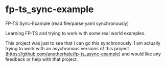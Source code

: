 # fp-ts_sync-example
FP-TS Sync-Example (read file/parse yaml synchronously)

Learning FP-TS and trying to work with some real world examples.

This project was just to see that I can go this synchronously. I am actually trying to work with an asychronous versions of this project (https://github.com/anotherhale/fp-ts_async-example) and would like any feedback or help with that project.